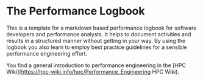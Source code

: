 # The Performance Logbook

This is a template for a markdown based performance logbook for software developers and performance analysts. It helps to document activities and results in a structured manner without getting in your way. By using the logbook you also learn to employ best practice guidelines for a sensible performance engineering effort.

You find a general introduction to performance engineering in the [HPC Wiki](https://hpc-wiki.info/hpc/Performance_Engineering HPC Wiki).
